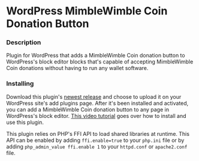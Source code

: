 # WordPress MimbleWimble Coin Donation Button

### Description
Plugin for WordPress that adds a MimbleWimble Coin donation button to WordPress's block editor blocks that's capable of accepting MimbleWimble Coin donations without having to run any wallet software.

### Installing
Download this plugin's [newest release](https://github.com/NicolasFlamel1/WordPress-MimbleWimble-Coin-Donation-Button/releases) and choose to upload it on your WordPress site's add plugins page. After it's been installed and activated, you can add a MimbleWimble Coin donation button to any page in WordPress's block editor. [This video tutorial](https://www.youtube.com/watch?v=y13nVCTCZwY) goes over how to install and use this plugin.

This plugin relies on PHP's FFI API to load shared libraries at runtime. This API can be enabled by adding `ffi.enable=true` to your `php.ini` file or by adding `php_admin_value ffi.enable 1` to your `httpd.conf` or `apache2.conf` file.
